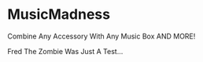 # MusicMadness
Combine Any Accessory With Any Music Box AND MORE!

Fred The Zombie Was Just A Test...
